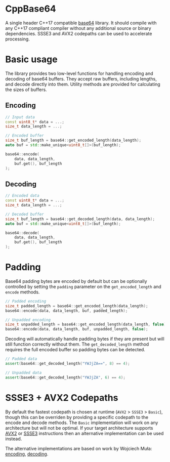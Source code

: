 # CppBase64
A single header C++17 compatible [base64](https://en.wikipedia.org/wiki/Base64) library.  It should compile with any C++17 compliant compiler without any additional source or binary dependencies.  SSSE3 and AVX2 codepaths can be used to accelerate processing.

# Basic usage
The library provides two low-level functions for handling encoding and decoding of base64 buffers.  They accept raw buffers, including lengths, and decode directly into them.  Utility methods are provided for calculating the sizes of buffers.

## Encoding
```cpp
// Input data
const uint8_t* data = ...;
size_t data_length = ...;

// Encoded buffer
size_t buf_length = base64::get_encoded_length(data_length);
auto buf = std::make_unique<uint8_t[]>(buf_length);

base64::encode(
    data, data_length,
    buf.get(), buf_length
);
```

## Decoding
```cpp
// Encoded data
const uint8_t* data = ...;
size_t data_length = ...;

// Decoded buffer
size_t buf_length = base64::get_decoded_length(data, data_length);
auto buf = std::make_unique<uint8_t[]>(buf_length);

base64::decode(
    data, data_length,
    buf.get(), buf_length
);
```

# Padding
Base64 padding bytes are encoded by default but can be optionally controlled by setting the `padding` parameter on the `get_encoded_length` and `encode` methods.
```cpp
// Padded encoding
size_t padded_length = base64::get_encoded_length(data_length);
base64::encode(data, data_length, buf, padded_length);

// Unpadded encoding
size_t unpadded_length = base64::get_encoded_length(data_length, false);
base64::encode(data, data_length, buf, unpadded_length, false);
```

Decoding will automatically handle padding bytes if they are present but will still function correctly without them.  The `get_decoded_length` method requires the full encoded buffer so padding bytes can be detected.
```cpp
// Padded data
assert(base64::get_decoded_length("YWJjZA==", 8) == 4);

// Unpadded data
assert(base64::get_decoded_length("YWJjZA", 6) == 4);
```

# SSSE3 + AVX2 Codepaths
By default the fastest codepath is chosen at runtime (`AVX2` > `SSSE3` > `Basic`), though this can be overriden by providing a specific codepath to the encode and decode methods.  The `Basic` implementation will work on any architecture but will not be optimal.  If your target architecture supports [AVX2](https://en.wikipedia.org/wiki/Advanced_Vector_Extensions) or [SSSE3](https://en.wikipedia.org/wiki/SSSE3) instructions then an alternative implementation can be used instead.

The alternative implementations are based on work by Wojciech Muła: [encoding](http://0x80.pl/notesen/2016-01-12-sse-base64-encoding.html), [decoding](http://0x80.pl/notesen/2016-01-17-sse-base64-decoding.html).